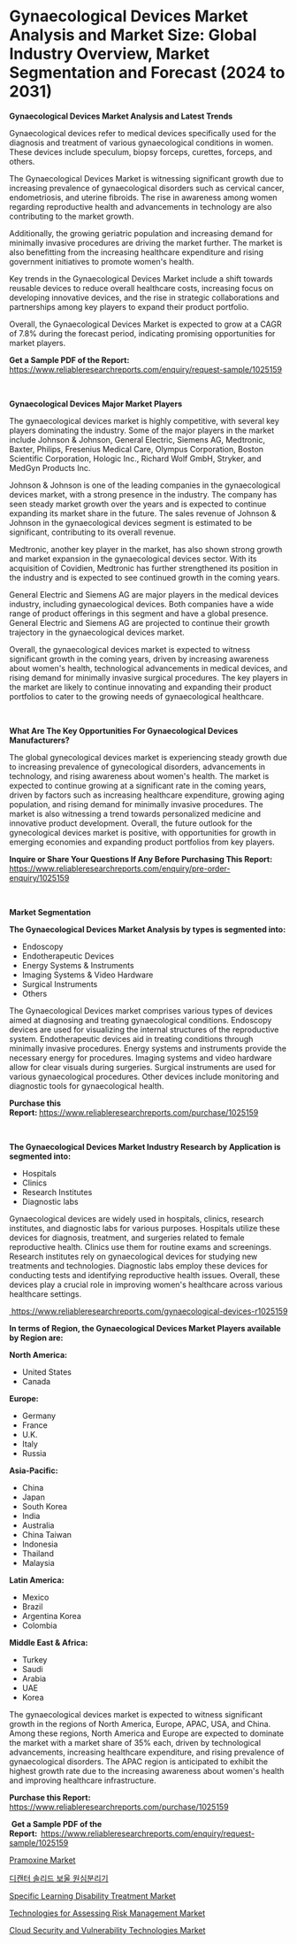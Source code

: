 <p><h1>Gynaecological Devices Market Analysis and Market Size: Global Industry Overview, Market Segmentation and Forecast (2024 to 2031)</h1></p><p><strong>Gynaecological Devices Market Analysis and Latest Trends</strong></p>
<p><p>Gynaecological devices refer to medical devices specifically used for the diagnosis and treatment of various gynaecological conditions in women. These devices include speculum, biopsy forceps, curettes, forceps, and others.</p><p>The Gynaecological Devices Market is witnessing significant growth due to increasing prevalence of gynaecological disorders such as cervical cancer, endometriosis, and uterine fibroids. The rise in awareness among women regarding reproductive health and advancements in technology are also contributing to the market growth.</p><p>Additionally, the growing geriatric population and increasing demand for minimally invasive procedures are driving the market further. The market is also benefitting from the increasing healthcare expenditure and rising government initiatives to promote women's health.</p><p>Key trends in the Gynaecological Devices Market include a shift towards reusable devices to reduce overall healthcare costs, increasing focus on developing innovative devices, and the rise in strategic collaborations and partnerships among key players to expand their product portfolio.</p><p>Overall, the Gynaecological Devices Market is expected to grow at a CAGR of 7.8% during the forecast period, indicating promising opportunities for market players.</p></p>
<p><strong>Get a Sample PDF of the Report:&nbsp;</strong> <a href="https://www.reliableresearchreports.com/enquiry/request-sample/1025159">https://www.reliableresearchreports.com/enquiry/request-sample/1025159</a></p>
<p>&nbsp;</p>
<p><strong>Gynaecological Devices Major Market Players</strong></p>
<p><p>The gynaecological devices market is highly competitive, with several key players dominating the industry. Some of the major players in the market include Johnson & Johnson, General Electric, Siemens AG, Medtronic, Baxter, Philips, Fresenius Medical Care, Olympus Corporation, Boston Scientific Corporation, Hologic Inc., Richard Wolf GmbH, Stryker, and MedGyn Products Inc.</p><p>Johnson & Johnson is one of the leading companies in the gynaecological devices market, with a strong presence in the industry. The company has seen steady market growth over the years and is expected to continue expanding its market share in the future. The sales revenue of Johnson & Johnson in the gynaecological devices segment is estimated to be significant, contributing to its overall revenue.</p><p>Medtronic, another key player in the market, has also shown strong growth and market expansion in the gynaecological devices sector. With its acquisition of Covidien, Medtronic has further strengthened its position in the industry and is expected to see continued growth in the coming years.</p><p>General Electric and Siemens AG are major players in the medical devices industry, including gynaecological devices. Both companies have a wide range of product offerings in this segment and have a global presence. General Electric and Siemens AG are projected to continue their growth trajectory in the gynaecological devices market.</p><p>Overall, the gynaecological devices market is expected to witness significant growth in the coming years, driven by increasing awareness about women's health, technological advancements in medical devices, and rising demand for minimally invasive surgical procedures. The key players in the market are likely to continue innovating and expanding their product portfolios to cater to the growing needs of gynaecological healthcare.</p></p>
<p>&nbsp;</p>
<p><strong>What Are The Key Opportunities For Gynaecological Devices Manufacturers?</strong></p>
<p><p>The global gynecological devices market is experiencing steady growth due to increasing prevalence of gynecological disorders, advancements in technology, and rising awareness about women's health. The market is expected to continue growing at a significant rate in the coming years, driven by factors such as increasing healthcare expenditure, growing aging population, and rising demand for minimally invasive procedures. The market is also witnessing a trend towards personalized medicine and innovative product development. Overall, the future outlook for the gynecological devices market is positive, with opportunities for growth in emerging economies and expanding product portfolios from key players.</p></p>
<p><strong>Inquire or Share Your Questions If Any Before Purchasing This Report:</strong> <a href="https://www.reliableresearchreports.com/enquiry/pre-order-enquiry/1025159">https://www.reliableresearchreports.com/enquiry/pre-order-enquiry/1025159</a></p>
<p>&nbsp;</p>
<p><strong>Market Segmentation</strong></p>
<p><strong>The Gynaecological Devices Market Analysis by types is segmented into:</strong></p>
<p><ul><li>Endoscopy</li><li>Endotherapeutic Devices</li><li>Energy Systems & Instruments</li><li>Imaging Systems & Video Hardware</li><li>Surgical Instruments</li><li>Others</li></ul></p>
<p><p>The Gynaecological Devices market comprises various types of devices aimed at diagnosing and treating gynaecological conditions. Endoscopy devices are used for visualizing the internal structures of the reproductive system. Endotherapeutic devices aid in treating conditions through minimally invasive procedures. Energy systems and instruments provide the necessary energy for procedures. Imaging systems and video hardware allow for clear visuals during surgeries. Surgical instruments are used for various gynaecological procedures. Other devices include monitoring and diagnostic tools for gynaecological health.</p></p>
<p><strong>Purchase this Report:&nbsp;</strong><a href="https://www.reliableresearchreports.com/purchase/1025159">https://www.reliableresearchreports.com/purchase/1025159</a></p>
<p>&nbsp;</p>
<p><strong>The Gynaecological Devices Market Industry Research by Application is segmented into:</strong></p>
<p><ul><li>Hospitals</li><li>Clinics</li><li>Research Institutes</li><li>Diagnostic labs</li></ul></p>
<p><p>Gynaecological devices are widely used in hospitals, clinics, research institutes, and diagnostic labs for various purposes. Hospitals utilize these devices for diagnosis, treatment, and surgeries related to female reproductive health. Clinics use them for routine exams and screenings. Research institutes rely on gynaecological devices for studying new treatments and technologies. Diagnostic labs employ these devices for conducting tests and identifying reproductive health issues. Overall, these devices play a crucial role in improving women's healthcare across various healthcare settings.</p></p>
<p><a href="https://www.reliableresearchreports.com/gynaecological-devices-r1025159">&nbsp;https://www.reliableresearchreports.com/gynaecological-devices-r1025159</a></p>
<p><strong>In terms of Region, the Gynaecological Devices Market Players available by Region are:</strong></p>
<p>
    <p> <strong> North America: </strong>
        <ul>
            <li>United States</li>
            <li>Canada</li>
        </ul>
        </p> 
    <p> <strong> Europe: </strong>
        <ul>
            <li>Germany</li>
            <li>France</li>
            <li>U.K.</li>
            <li>Italy</li>
            <li>Russia</li>
        </ul>
        </p> 
    <p> <strong> Asia-Pacific: </strong>
        <ul>
            <li>China</li>
            <li>Japan</li>
            <li>South Korea</li>
            <li>India</li>
            <li>Australia</li>
            <li>China Taiwan</li>
            <li>Indonesia</li>
            <li>Thailand</li>
            <li>Malaysia</li>
        </ul>
        </p> 
    <p> <strong> Latin America: </strong>
        <ul>
            <li>Mexico</li>
            <li>Brazil</li>
            <li>Argentina Korea</li>
            <li>Colombia</li>
        </ul>
        </p> 
    <p> <strong> Middle East & Africa: </strong>
        <ul>
            <li>Turkey</li>
            <li>Saudi</li>
            <li>Arabia</li>
            <li>UAE</li>
            <li>Korea</li>
        </ul>
    </p>
    </p>
<p><p>The gynaecological devices market is expected to witness significant growth in the regions of North America, Europe, APAC, USA, and China. Among these regions, North America and Europe are expected to dominate the market with a market share of 35% each, driven by technological advancements, increasing healthcare expenditure, and rising prevalence of gynaecological disorders. The APAC region is anticipated to exhibit the highest growth rate due to the increasing awareness about women's health and improving healthcare infrastructure.</p></p>
<p><strong>Purchase this Report: </strong><a href="https://www.reliableresearchreports.com/purchase/1025159">https://www.reliableresearchreports.com/purchase/1025159</a></p>
<p>&nbsp;<strong>Get a Sample PDF of the Report:&nbsp;&nbsp;</strong><a href="https://www.reliableresearchreports.com/enquiry/request-sample/1025159">https://www.reliableresearchreports.com/enquiry/request-sample/1025159</a></p>
<p><strong></strong></p>
<p><p><a href="https://www.linkedin.com/pulse/pramoxinenbspmarket-focuses-market-share-size-projected-ozqbf">Pramoxine Market</a></p><p><a href="https://github.com/royErdmtyan906778/Market-Research-Report-List-1/blob/main/402253254761.md">디캔터 솔리드 보울 원심분리기</a></p><p><a href="https://www.linkedin.com/pulse/specific-learning-disability-treatment-market-trends-forecast-ordmc">Specific Learning Disability Treatment Market</a></p><p><a href="https://github.com/kathiaseamanalvaradovlprc2h/Market-Research-Report-List-2/blob/main/technologies-for-assessing-risk-management-market.md">Technologies for Assessing Risk Management Market</a></p><p><a href="https://github.com/wusalecollins540tpqoz/Market-Research-Report-List-2/blob/main/cloud-security-and-vulnerability-technologies-market.md">Cloud Security and Vulnerability Technologies Market</a></p></p>